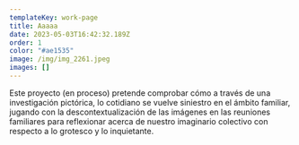 ```yaml
---
templateKey: work-page
title: Aaaaa
date: 2023-05-03T16:42:32.189Z
order: 1
color: "#ae1535"
image: /img/img_2261.jpeg
images: []
---
```

Este proyecto (en proceso) pretende comprobar cómo a través de una investigación pictórica, lo cotidiano se vuelve siniestro en el ámbito familiar, jugando con la descontextualización de las imágenes en las reuniones familiares para reflexionar acerca de nuestro imaginario colectivo con respecto a lo grotesco y lo inquietante.